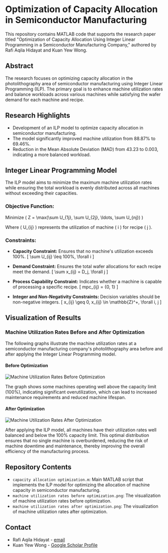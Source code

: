 # Optimization of Capacity Allocation in Semiconductor Manufacturing

This repository contains MATLAB code that supports the research paper titled "Optimization of Capacity Allocation Using Integer Linear Programming in a Semiconductor Manufacturing Company," authored by Rafi Aqila Hidayat and Kuan Yew Wong.

## Abstract
The research focuses on optimizing capacity allocation in the photolithography area of semiconductor manufacturing using Integer Linear Programming (ILP). The primary goal is to enhance machine utilization rates and balance workloads across various machines while satisfying the wafer demand for each machine and recipe.

## Research Highlights
- Development of an ILP model to optimize capacity allocation in semiconductor manufacturing.
- The model significantly improved machine utilization from 88.87% to 69.46%.
- Reduction in the Mean Absolute Deviation (MAD) from 43.23 to 0.003, indicating a more balanced workload.

## Integer Linear Programming Model
The ILP model aims to minimize the maximum machine utilization rates while ensuring the total workload is evenly distributed across all machines without exceeding their capacities.

### Objective Function:
Minimize \( Z = \max(\sum U_{1j}, \sum U_{2j}, \ldots, \sum U_{nj}) \)

Where \( U_{ij} \) represents the utilization of machine \( i \) for recipe \( j \).

### Constraints:
- **Capacity Constraint:** Ensures that no machine's utilization exceeds 100%.
  \[ \sum U_{ij} \leq 100\%, \forall i \]

- **Demand Constraint:** Ensures the total wafer allocations for each recipe meet the demand.
  \[ \sum x_{ij} = D_j, \forall j \]

- **Process Capability Constraint:** Indicates whether a machine is capable of processing a specific recipe.
  \[ mpc_{ij} = \{0, 1\} \]

- **Integer and Non-Negativity Constraints:** Decision variables should be non-negative integers.
  \[ x_{ij} \geq 0, x_{ij} \in \mathbb{Z}^+, \forall i, j \]

## Visualization of Results

### Machine Utilization Rates Before and After Optimization

The following graphs illustrate the machine utilization rates at a semiconductor manufacturing company's photolithography area before and after applying the Integer Linear Programming model.

#### Before Optimization
![Machine Utilization Rates Before Optimization](machine_utilization_rates_before_optimization.png)

The graph shows some machines operating well above the capacity limit (100%), indicating significant overutilization, which can lead to increased maintenance requirements and reduced machine lifespan.

#### After Optimization
![Machine Utilization Rates After Optimization](machine_utilization_rates_after_optimization.png)

After applying the ILP model, all machines have their utilization rates well balanced and below the 100% capacity limit. This optimal distribution ensures that no single machine is overburdened, reducing the risk of machine downtime and maintenance, thereby improving the overall efficiency of the manufacturing process.

## Repository Contents
- `capacity allocation optimization.m`: Main MATLAB script that implements the ILP model for optimizing the allocation of machine capacity in semiconductor manufacturing.
- `machine utilization rates before optimization.png`: The visualization of machine utilization rates before optimization.
- `machine utilization rates after optimization.png`: The visualization of machine utilization rates after optimization.

## Contact
- Rafi Aqila Hidayat - [email](mailto:rafi.hidayat@graduate.utm.my)
- Kuan Yew Wong - [Google Scholar Profile](https://scholar.google.com/citations?user=8Hm4IsYAAAAJ&hl=en&oi=ao)
